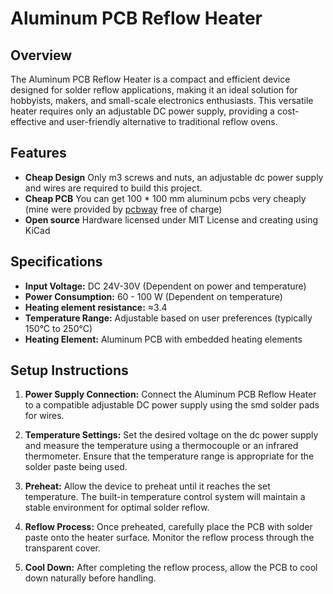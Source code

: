 # Aluminum PCB Reflow Heater

## Overview

The Aluminum PCB Reflow Heater is a compact and efficient device designed for solder reflow applications, making it an ideal solution for hobbyists, makers, and small-scale electronics enthusiasts. This versatile heater requires only an adjustable DC power supply, providing a cost-effective and user-friendly alternative to traditional reflow ovens.

## Features

- **Cheap Design** Only m3 screws and nuts, an adjustable dc power supply and wires are required to build this project.
- **Cheap PCB** You can get 100 * 100 mm aluminum pcbs very cheaply (mine were provided by [pcbway](https://www.pcbway.com) free of charge)
- **Open source** Hardware licensed under MIT License and creating using KiCad


## Specifications

- **Input Voltage:** DC 24V-30V (Dependent on power and temperature)
- **Power Consumption:** 60 - 100 W (Dependent on temperature)
- **Heating element resistance:** ≈3.4
- **Temperature Range:** Adjustable based on user preferences (typically 150°C to 250°C)
- **Heating Element:** Aluminum PCB with embedded heating elements

## Setup Instructions

1. **Power Supply Connection:** Connect the Aluminum PCB Reflow Heater to a compatible adjustable DC power supply using the smd solder pads for wires.

2. **Temperature Settings:** Set the desired voltage on the dc power supply and measure the temperature using a thermocouple or an infrared thermometer. Ensure that the temperature range is appropriate for the solder paste being used.

3. **Preheat:** Allow the device to preheat until it reaches the set temperature. The built-in temperature control system will maintain a stable environment for optimal solder reflow.

4. **Reflow Process:** Once preheated, carefully place the PCB with solder paste onto the heater surface. Monitor the reflow process through the transparent cover.

5. **Cool Down:** After completing the reflow process, allow the PCB to cool down naturally before handling.